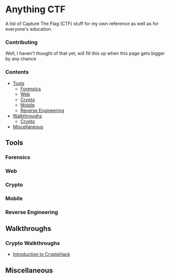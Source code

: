 # Anything CTF

A list of Capture The Flag (CTF) stuff for my own reference as well as for everyone's education.

### Contributing
Well, I haven't thought of that yet, will fill this up when this page gets bigger by any chance

### Contents
- [Tools](#tools)
	- [Forensics](#forensics)
	- [Web](#web)
	- [Crypto](#crypto)
	- [Mobile](#mobile)
	- [Reverse Engineering](#reverse-engineering)
- [Walkthroughs](#walkthroughs)
	- [Crypto](#crypto-walkthroughs)
- [Miscellaneous](#miscellaneous)

## Tools

### Forensics

### Web

### Crypto

### Mobile

### Reverse Engineering

## Walkthroughs

### Crypto Walkthroughs
- [Introduction to CryptoHack](/walkthroughs/intro-to-crypto-hack.md)

## Miscellaneous
